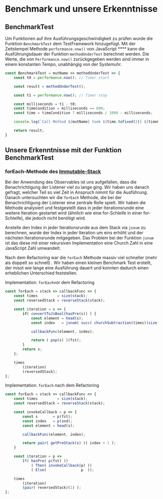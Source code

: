 # Benchmark und unsere Erkenntnisse

## BenchmarkTest

Um Funktionen auf ihre Ausführungsgeschwindigkeit zu prüfen wurde die Funktion `BenchmarkTest` dem TestFramework hinzugefügt. Mit der Zeitstempel Methode `performance.now()` von JavaScript \*\*\*\* kann die Ausführungsdauer der Funktion `methodUnderTest` berechnet werden. Die Werte, die von `Performance.now()` zurückgegeben werden sind immer in einem konstanten Tempo, unabhängig von der Systemuhr.

```javascript
const BenchmarkTest = mutName => methodUnderTest => {
    const t0 = performance.now(); // Timer start

    const result = methodUnderTest();

    const t1 = performance.now(); // Timer stop

    const milliseconds = t1 - t0; 
    const timeCondition = milliseconds >= 600;
    const time = timeCondition ? milliseconds / 1000 : milliseconds;

    console.log(`Call Method ${mutName} took ${time.toFixed(2)} ${timeCondition ? 'seconds' : 'milliseconds'}.`);

    return result;
}
```

## Unsere Erkenntnisse mit der Funktion BenchmarkTest

### forEach-Methode des [Immutable-Stack](immutable-stack.md#foreach-loop)

Bei der Anwendung des Observables ist uns aufgefallen, dass die Benachrichtigung der Listener viel zu lange ging. Wir haben uns danach gefragt, welcher Teil so viel Zeit in Anspruch nimmt für die Ausführung. Danach untersuchten wir die `forEach` Methode, die bei der Benachrichtigung der Listener eine zentrale Rolle spielt. Wir haben die Methode analysiert und festgestellt dass in jeder Iterationsrunde eine weitere Iteration gestartet wird (ähnlich wie eine for-Schleife in einer for-Schleife), die jedoch nicht benötigt wird.

Anstelle den Index in jeder Iterationsrunde aus dem Stack via `jsnum` zu berechnen, wurde der Index in jeder Iteration um eins erhöht und der nächsten Iterationsrunde mitgegeben. Das Problem bei der Funktion `jsnum` ist das diese mit einer rekursiven Implementation eine Church Zahl in eine JavaScript Zahl umwandelt.

Nach dem Refactoring war die `forEach` Methode massiv viel schneller (mehr als doppelt so schnell) . Wir haben einen kleinen Benchmark Test erstellt, der misst wie lange eine Ausführung dauert und konnten dadurch einen erheblichen Unterschied feststellen.

Implementation: `forEach`vor dem Refactoring

```javascript
const forEach = stack => callbackFunc => {
    const times         = size(stack);
    const reversedStack = reverseStack(stack);

    const iteration = s => {
        if( convertToJsBool(hasPre(s)) ) {
            const element = head(s);
            const index   = jsnum( succ( churchSubtraction(times)(size(s) )));

            callbackFunc(element, index);

            return ( pop(s) )(fst);
        }
        return s;
    };

    times
        (iteration)
        (reversedStack);
};
```

Implementation: `forEach` nach dem Refactoring

```javascript
const forEach = stack => callbackFunc => {
    const times         = size(stack);
    const reversedStack = reverseStack(stack);

    const invokeCallback = p => {
        const s       = p(fst);
        const index   = p(snd);
        const element = head(s);

        callbackFunc(element, index);

        return pair( getPreStack(s) )( index + 1 );
    }

    const iteration = p =>
        If( hasPre( p(fst) ))
            ( Then( invokeCallback(p) ))
            ( Else(                p  ));

    times
        (iteration)
        (pair( reversedStack)(1) );
};
```
